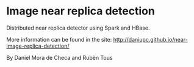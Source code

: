 # Image near replica detection
Distributed near replica detector using Spark and HBase.

More information can be found in the site: http://daniupc.github.io/near-image-replica-detection/

By Daniel Mora de Checa and Rubèn Tous
